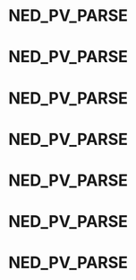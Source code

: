 # NED_PV_PARSE
# NED_PV_PARSE
# NED_PV_PARSE
# NED_PV_PARSE
# NED_PV_PARSE
# NED_PV_PARSE
# NED_PV_PARSE
